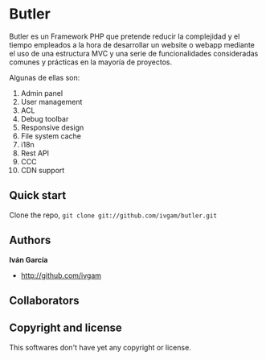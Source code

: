 Butler
=================

Butler es un Framework PHP que pretende reducir la complejidad y el tiempo empleados a la hora de desarrollar un website o webapp
mediante el uso de una estructura MVC y una serie de funcionalidades consideradas comunes y prácticas en la mayoría de proyectos.

Algunas de ellas son:

1. Admin panel
2. User management
3. ACL
5. Debug toolbar
6. Responsive design
7. File system cache
8. i18n
9. Rest API
10. CCC
11. CDN support

Quick start
-----------

Clone the repo, `git clone git://github.com/ivgam/butler.git`

Authors
-------

**Iván García**
+ http://github.com/ivgam

Collaborators
-------------

Copyright and license
---------------------
This softwares don't have yet any copyright or license.